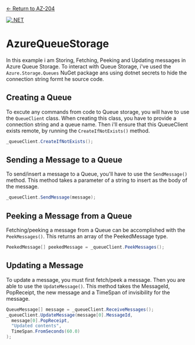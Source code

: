 [← Return to AZ-204](https://github.com/joerivanarkel/joerivanarkel/blob/main/AZ204.md)<br> 

[![.NET](https://github.com/joerivanarkel/AzureQueueStorage/actions/workflows/dotnet.yml/badge.svg)](https://github.com/joerivanarkel/AzureQueueStorage/actions/workflows/dotnet.yml)

# AzureQueueStorage
In this example i am Storing, Fetching, Peeking and Updating messages in Azure Queue Storage. To interact with Queue Storage, i've used the `Azure.Storage.Queues` NuGet package ans using dotnet secrets to hide the connection string formt he source code.

## Creating a Queue
To excute any commands from code to Queue storage, you will have to use the `QueueClient` class. When creating this class, you have to provide a connection string and a queue name. Then i'll ensure that this QueueClient exists remote, by running the `CreateIfNotExists()` method.

```csharp
_queueClient.CreateIfNotExists();
```

## Sending a Message to a Queue
To send/insert a message to a Queue, you'll have to use the `SendMessage()` method. This method takes a parameter of a string to insert as the body of the message.

```csharp
_queueClient.SendMessage(message);
```

## Peeking a Message from a Queue
Fetching/peeking a message from a Queue can be accomplished with the `PeekMessages()`. This returns an array of the PeekedMessage type.

```csharp
PeekedMessage[] peekedMessage = _queueClient.PeekMessages();
```

## Updating a Message
To update a message, you must first fetch/peek a message. Then you are able to use the `UpdateMessage()`. This method takes the MessageId, PopReceipt, the new message and a TimeSpan of invisibility for the message.

```csharp
QueueMessage[] message = _queueClient.ReceiveMessages();
_queueClient.UpdateMessage(message[0].MessageId,
  message[0].PopReceipt,
  "Updated contents",
  TimeSpan.FromSeconds(60.0)
);
```
